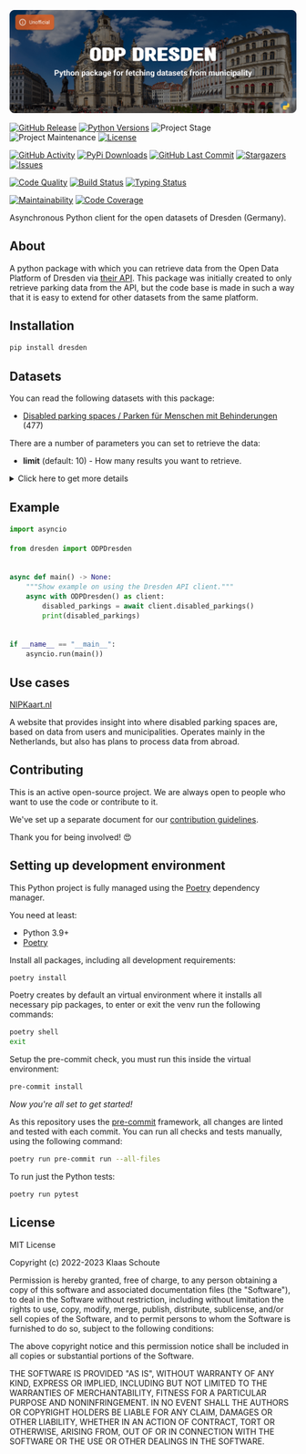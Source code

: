 <!-- Banner -->
![alt Banner of the ODP Dresden package](https://raw.githubusercontent.com/klaasnicolaas/python-dresden/main/assets/header_dresden-min.png)

<!-- PROJECT SHIELDS -->
[![GitHub Release][releases-shield]][releases]
[![Python Versions][python-versions-shield]][pypi]
![Project Stage][project-stage-shield]
![Project Maintenance][maintenance-shield]
[![License][license-shield]](LICENSE)

[![GitHub Activity][commits-shield]][commits-url]
[![PyPi Downloads][downloads-shield]][downloads-url]
[![GitHub Last Commit][last-commit-shield]][commits-url]
[![Stargazers][stars-shield]][stars-url]
[![Issues][issues-shield]][issues-url]

[![Code Quality][code-quality-shield]][code-quality]
[![Build Status][build-shield]][build-url]
[![Typing Status][typing-shield]][typing-url]

[![Maintainability][maintainability-shield]][maintainability-url]
[![Code Coverage][codecov-shield]][codecov-url]

Asynchronous Python client for the open datasets of Dresden (Germany).

## About

A python package with which you can retrieve data from the Open Data Platform of Dresden via [their API][api]. This package was initially created to only retrieve parking data from the API, but the code base is made in such a way that it is easy to extend for other datasets from the same platform.

## Installation

```bash
pip install dresden
```

## Datasets

You can read the following datasets with this package:

- [Disabled parking spaces / Parken für Menschen mit Behinderungen][disabled_parkings] (477)

There are a number of parameters you can set to retrieve the data:

- **limit** (default: 10) - How many results you want to retrieve.

<details>
    <summary>Click here to get more details</summary>

### Disabled parking spaces

| Variable | Type | Description |
| :------- | :--- | :---------- |
| `entry_id` | integer | The ID of the disabled parking spot |
| `number` | integer | The number of parking spots on this location |
| `usage_time` | string | Some locations have window times where the location is only specific for disabled parking, outside these times everyone is allowed to park there |
| `photo` | string | URL that points to a photo that shows where the location is |
| `created_at` | datetime | The date when this location was added to the dataset |
| `longitude` | float | The longitude of the parking spot |
| `latitude` | float | The latitude of the parking spot |

</details>

## Example

```python
import asyncio

from dresden import ODPDresden


async def main() -> None:
    """Show example on using the Dresden API client."""
    async with ODPDresden() as client:
        disabled_parkings = await client.disabled_parkings()
        print(disabled_parkings)


if __name__ == "__main__":
    asyncio.run(main())
```

## Use cases

[NIPKaart.nl][nipkaart]

A website that provides insight into where disabled parking spaces are, based on
data from users and municipalities. Operates mainly in the Netherlands, but also
has plans to process data from abroad.

## Contributing

This is an active open-source project. We are always open to people who want to
use the code or contribute to it.

We've set up a separate document for our
[contribution guidelines](CONTRIBUTING.md).

Thank you for being involved! :heart_eyes:

## Setting up development environment

This Python project is fully managed using the [Poetry][poetry] dependency
manager.

You need at least:

- Python 3.9+
- [Poetry][poetry-install]

Install all packages, including all development requirements:

```bash
poetry install
```

Poetry creates by default an virtual environment where it installs all
necessary pip packages, to enter or exit the venv run the following commands:

```bash
poetry shell
exit
```

Setup the pre-commit check, you must run this inside the virtual environment:

```bash
pre-commit install
```

*Now you're all set to get started!*

As this repository uses the [pre-commit][pre-commit] framework, all changes
are linted and tested with each commit. You can run all checks and tests
manually, using the following command:

```bash
poetry run pre-commit run --all-files
```

To run just the Python tests:

```bash
poetry run pytest
```

## License

MIT License

Copyright (c) 2022-2023 Klaas Schoute

Permission is hereby granted, free of charge, to any person obtaining a copy
of this software and associated documentation files (the "Software"), to deal
in the Software without restriction, including without limitation the rights
to use, copy, modify, merge, publish, distribute, sublicense, and/or sell
copies of the Software, and to permit persons to whom the Software is
furnished to do so, subject to the following conditions:

The above copyright notice and this permission notice shall be included in all
copies or substantial portions of the Software.

THE SOFTWARE IS PROVIDED "AS IS", WITHOUT WARRANTY OF ANY KIND, EXPRESS OR
IMPLIED, INCLUDING BUT NOT LIMITED TO THE WARRANTIES OF MERCHANTABILITY,
FITNESS FOR A PARTICULAR PURPOSE AND NONINFRINGEMENT. IN NO EVENT SHALL THE
AUTHORS OR COPYRIGHT HOLDERS BE LIABLE FOR ANY CLAIM, DAMAGES OR OTHER
LIABILITY, WHETHER IN AN ACTION OF CONTRACT, TORT OR OTHERWISE, ARISING FROM,
OUT OF OR IN CONNECTION WITH THE SOFTWARE OR THE USE OR OTHER DEALINGS IN THE
SOFTWARE.

[api]: https://opendata.dresden.de
[nipkaart]: https://www.nipkaart.nl

[disabled_parkings]: https://opendata.dresden.de/informationsportal/?open=1&result=1788DE054C09464DB95AD54725002EA2#app/mainpage

<!-- MARKDOWN LINKS & IMAGES -->
[build-shield]: https://github.com/klaasnicolaas/python-dresden/actions/workflows/tests.yaml/badge.svg
[build-url]: https://github.com/klaasnicolaas/python-dresden/actions/workflows/tests.yaml
[code-quality-shield]: https://github.com/klaasnicolaas/python-dresden/actions/workflows/codeql.yaml/badge.svg
[code-quality]: https://github.com/klaasnicolaas/python-dresden/actions/workflows/codeql.yaml
[commits-shield]: https://img.shields.io/github/commit-activity/y/klaasnicolaas/python-dresden.svg
[commits-url]: https://github.com/klaasnicolaas/python-dresden/commits/main
[codecov-shield]: https://codecov.io/gh/klaasnicolaas/python-dresden/branch/main/graph/badge.svg?token=70ZETUK1M6
[codecov-url]: https://codecov.io/gh/klaasnicolaas/python-dresden
[downloads-shield]: https://img.shields.io/pypi/dm/dresden
[downloads-url]: https://pypistats.org/packages/dresden
[issues-shield]: https://img.shields.io/github/issues/klaasnicolaas/python-dresden.svg
[issues-url]: https://github.com/klaasnicolaas/python-dresden/issues
[license-shield]: https://img.shields.io/github/license/klaasnicolaas/python-dresden.svg
[last-commit-shield]: https://img.shields.io/github/last-commit/klaasnicolaas/python-dresden.svg
[maintenance-shield]: https://img.shields.io/maintenance/yes/2023.svg
[maintainability-shield]: https://api.codeclimate.com/v1/badges/c1c6a794bf0db0086c87/maintainability
[maintainability-url]: https://codeclimate.com/github/klaasnicolaas/python-dresden/maintainability
[project-stage-shield]: https://img.shields.io/badge/project%20stage-experimental-yellow.svg
[pypi]: https://pypi.org/project/dresden/
[python-versions-shield]: https://img.shields.io/pypi/pyversions/dresden
[typing-shield]: https://github.com/klaasnicolaas/python-dresden/actions/workflows/typing.yaml/badge.svg
[typing-url]: https://github.com/klaasnicolaas/python-dresden/actions/workflows/typing.yaml
[releases-shield]: https://img.shields.io/github/release/klaasnicolaas/python-dresden.svg
[releases]: https://github.com/klaasnicolaas/python-dresden/releases
[stars-shield]: https://img.shields.io/github/stars/klaasnicolaas/python-dresden.svg
[stars-url]: https://github.com/klaasnicolaas/python-dresden/stargazers

[poetry-install]: https://python-poetry.org/docs/#installation
[poetry]: https://python-poetry.org
[pre-commit]: https://pre-commit.com
